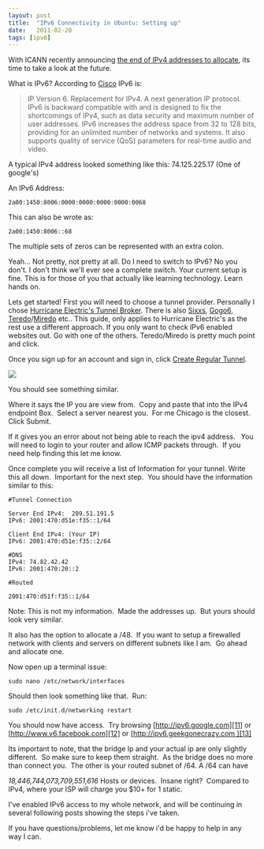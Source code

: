 ```yaml
---
layout: post
title:  "IPv6 Connectivity in Ubuntu: Setting up"
date:   2011-02-20
tags: [ipv6]
---
```

With ICANN recently announcing [the end of IPv4 addresses to allocate][1], its time to take a look at the future.

What is IPv6? According to [Cisco][2] IPv6 is:  

> IP Version 6. Replacement for IPv4. A next generation IP protocol. IPv6 is
> backward compatible with and is designed to fix the shortcomings of IPv4, such
> as data security and maximum number of user addresses. IPv6 increases the address
> space from 32 to 128 bits, providing for an unlimited number of networks and
> systems. It also supports quality of service (QoS) parameters for real-time
> audio and video.

A typical IPv4 address looked something like this: 74.125.225.17 (One of google's)

<!--excerpt-->

An IPv6 Address: 
```
2a00:1450:8006:0000:0000:0000:0000:0068
```
This can also be wrote as:
```
2a00:1450:8006::68
```

The multiple sets of zeros can be represented with an extra colon.

Yeah... Not pretty, not pretty at all. Do I need to switch to IPv6? No you don't. I don't think we'll ever see a complete switch. Your current setup is fine. This is for those of you that actually like learning technology.  Learn hands on.  

Lets get started! First you will need to choose a tunnel provider. Personally I chose [Hurricane Electric's Tunnel Broker][3]. There is also [Sixxs][4], [Gogo6][5], [Teredo][6]/[Miredo][7] etc.. This guide, only applies to Hurricane Electric's as the rest use a different approach. If you only want to check IPv6 enabled websites out. Go with one of the others. Teredo/Miredo is pretty much point and click.  

Once you sign up for an account and sign in, click [Create Regular Tunnel][8].

[![][9]][10]

You should see something similar.  

Where it says the IP you are view from.  Copy and paste that into the IPv4 endpoint Box.  Select a server nearest you.  For me Chicago is the closest. Click Submit.

If it gives you an error about not being able to reach the ipv4 address.  
You will need to login to your router and allow ICMP packets through.  If you need help finding this let me know.

Once complete you will receive a list of Information for your tunnel.  Write this all down.  Important for the next step.  You should have the information
similar to this:

```
#Tunnel Connection

Server End IPv4:  209.51.191.5
IPv6: 2001:470:d51e:f35::1/64

Client End IPv4: (Your IP)
IPv6: 2001:470:d51e:f35::2/64

#DNS
IPv4: 74.82.42.42
IPv6: 2001:470:20::2

#Routed

2001:470:d51f:f35::1/64
```


Note: This is not my information.  Made the addresses up.  But yours should look very similar.

It also has the option to allocate a /48.  If you want to setup a firewalled network with clients and servers on different subnets like I am.  Go ahead and allocate one.

Now open up a terminal issue:  
```
sudo nano /etc/network/interfaces
```

<script src="https://gist.github.com/geekgonecrazy/891771.js"></script>

Should then look something like that.  Run:
```
sudo /etc/init.d/networking restart
```

You should now have access.  Try browsing [http://ipv6.google.com][11] or [http://www.v6.facebook.com][12]
or [http://ipv6.geekgonecrazy.com ][13]

Its important to note, that the bridge Ip and your actual ip are only slightly different.  So make sure to keep them straight.  As the bridge does no more than connect you.  The other is your routed subnet of /64. A /64 can have 

_18,446,744,073,709,551,616_ Hosts or devices.  Insane right?  Compared to IPv4, where your ISP will charge you $10+ for 1 static.

I've enabled IPv6 access to my whole network, and will be continuing in several following posts showing the steps i've taken.

If you have questions/problems, let me know i'd be happy to help in any way I can.

[1]: http://www.bbc.co.uk/news/technology-12367484
[2]: http://www.cisco.com/en/US/docs/ios_xr_sw/iosxr_r3.0/interfaces/configuration/guide/hc3gloss.html
[3]: http://tunnelbroker.net/
[4]: http://sixxs.com/
[5]: http://gogo6.net/
[6]: http://technet.microsoft.com/en-us/library/bb457011.aspx
[7]: http://www.remlab.net/miredo/
[8]: http://tunnelbroker.net/ipv6_normal.php
[9]: https://lh5.googleusercontent.com/-HCsf0YcS7NU/TYWNH1NAG3I/AAAAAAAAAgs/2yWlVZfhELc/s320/Screen+shot+2011-03-20+at+12.03.15+AM.png
[10]: https://lh5.googleusercontent.com/-HCsf0YcS7NU/TYWNH1NAG3I/AAAAAAAAAgs/2yWlVZfhELc/s1600/Screen+shot+2011-03-20+at+12.03.15+AM.png
[11]: http://ipv6.google.com/
[12]: http://www.v6.facebook.com/
[13]: http://ipv6.geekgonecrazy.com/
